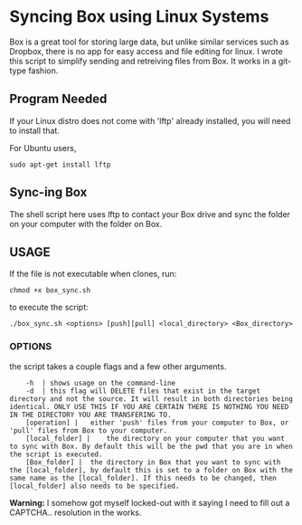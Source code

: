 # Syncing Box using Linux Systems #

Box is a great tool for storing large data, but unlike similar services such as Dropbox, there is no app for easy access and file editing for linux. I wrote this script to simplify sending and retreiving files from Box. It works in a git-type fashion.


## Program Needed
If your Linux distro does not come with 'lftp' already installed, you will need to install that.

For Ubuntu users,

```
sudo apt-get install lftp
```

## Sync-ing Box

The shell script here uses lftp to contact your Box drive and sync the folder on your computer with the folder on Box.

## USAGE

If the file is not executable when clones, run:
```
chmod +x box_sync.sh
```

to execute the script:
```
./box_sync.sh <options> [push][pull] <local_directory> <Box_directory>
```


### OPTIONS
the script takes a couple flags and a few other arguments.

		-h	| shows usage on the command-line
		-d 	| this flag will DELETE files that exist in the target directory and not the source. It will result in both directories being identical. ONLY USE THIS IF YOU ARE CERTAIN THERE IS NOTHING YOU NEED IN THE DIRECTORY YOU ARE TRANSFERING TO.
        [operation] |   either 'push' files from your computer to Box, or 'pull' files from Box to your computer.
        [local_folder] |    the directory on your computer that you want to sync with Box. By default this will be the pwd that you are in when the script is executed.
        [Box_folder] |  the directory in Box that you want to sync with the [local_folder], by default this is set to a folder on Box with the same name as the [local_folder]. If this needs to be changed, then [local_folder] also needs to be specified.


**Warning:** I somehow got myself locked-out with it saying I need to fill out a CAPTCHA.. resolution in the works.





